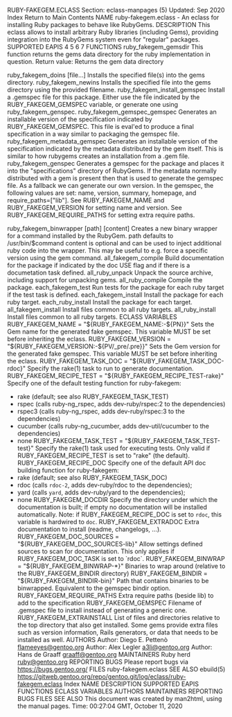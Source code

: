 RUBY-FAKEGEM.ECLASS
Section: eclass-manpages (5)
Updated: Sep 2020
Index Return to Main Contents
NAME
ruby-fakegem.eclass - An eclass for installing Ruby packages to behave like RubyGems.
DESCRIPTION
This eclass allows to install arbitrary Ruby libraries (including Gems), providing integration into the RubyGems system even for "regular" packages.
SUPPORTED EAPIS
4 5 6 7
FUNCTIONS
ruby_fakegem_gemsdir
This function returns the gems data directory for the ruby implementation in question.
Return value: Returns the gem data directory

ruby_fakegem_doins <file> [file...]
Installs the specified file(s) into the gems directory.
ruby_fakegem_newins <file> <newname>
Installs the specified file into the gems directory using the provided filename.
ruby_fakegem_install_gemspec
Install a .gemspec file for this package. Either use the file indicated by the RUBY_FAKEGEM_GEMSPEC variable, or generate one using ruby_fakegem_genspec.
ruby_fakegem_gemspec_gemspec <gemspec-input> <gemspec-output>
Generates an installable version of the specification indicated by RUBY_FAKEGEM_GEMSPEC. This file is eval'ed to produce a final specification in a way similar to packaging the gemspec file.
ruby_fakegem_metadata_gemspec <gemspec-metadata> <gemspec-output>
Generates an installable version of the specification indicated by the metadata distributed by the gem itself. This is similar to how rubygems creates an installation from a .gem file.
ruby_fakegem_genspec <output-gemspec>
Generates a gemspec for the package and places it into the "specifications" directory of RubyGems. If the metadata normally distributed with a gem is present then that is used to generate the gemspec file.
As a fallback we can generate our own version. In the gemspec, the following values are set: name, version, summary, homepage, and require_paths=["lib"]. See RUBY_FAKEGEM_NAME and RUBY_FAKEGEM_VERSION for setting name and version. See RUBY_FAKEGEM_REQUIRE_PATHS for setting extra require paths.

ruby_fakegem_binwrapper <command> [path] [content]
Creates a new binary wrapper for a command installed by the RubyGem. path defaults to /usr/bin/$command content is optional and can be used to inject additional ruby code into the wrapper. This may be useful to e.g. force a specific version using the gem command.
all_fakegem_compile
Build documentation for the package if indicated by the doc USE flag and if there is a documetation task defined.
all_ruby_unpack
Unpack the source archive, including support for unpacking gems.
all_ruby_compile
Compile the package.
each_fakegem_test
Run tests for the package for each ruby target if the test task is defined.
each_fakegem_install
Install the package for each ruby target.
each_ruby_install
Install the package for each target.
all_fakegem_install
Install files common to all ruby targets.
all_ruby_install
Install files common to all ruby targets.
ECLASS VARIABLES
RUBY_FAKEGEM_NAME = "${RUBY_FAKEGEM_NAME:-${PN}}"
Sets the Gem name for the generated fake gemspec. This variable MUST be set before inheriting the eclass.
RUBY_FAKEGEM_VERSION = "${RUBY_FAKEGEM_VERSION:-${PV/_pre/.pre}}"
Sets the Gem version for the generated fake gemspec. This variable MUST be set before inheriting the eclass.
RUBY_FAKEGEM_TASK_DOC = "${RUBY_FAKEGEM_TASK_DOC-rdoc}"
Specify the rake(1) task to run to generate documentation.
RUBY_FAKEGEM_RECIPE_TEST = "${RUBY_FAKEGEM_RECIPE_TEST-rake}"
Specify one of the default testing function for ruby-fakegem:
 - rake (default; see also RUBY_FAKEGEM_TASK_TEST)
 - rspec (calls ruby-ng_rspec, adds dev-ruby/rspec:2 to the dependencies)
 - rspec3 (calls ruby-ng_rspec, adds dev-ruby/rspec:3 to the dependencies)
 - cucumber (calls ruby-ng_cucumber, adds dev-util/cucumber to the
   dependencies)
 - none
RUBY_FAKEGEM_TASK_TEST = "${RUBY_FAKEGEM_TASK_TEST-test}"
Specify the rake(1) task used for executing tests. Only valid if RUBY_FAKEGEM_RECIPE_TEST is set to "rake" (the default).
RUBY_FAKEGEM_RECIPE_DOC
Specify one of the default API doc building function for ruby-fakegem:
 - rake (default; see also RUBY_FAKEGEM_TASK_DOC)
 - rdoc (calls `rdoc-2`, adds dev-ruby/rdoc to the dependencies);
 - yard (calls `yard`, adds dev-ruby/yard to the dependencies);
 - none
RUBY_FAKEGEM_DOCDIR
Specify the directory under which the documentation is built; if empty no documentation will be installed automatically. Note: if RUBY_FAKEGEM_RECIPE_DOC is set to `rdoc`, this variable is hardwired to `doc`.
RUBY_FAKEGEM_EXTRADOC
Extra documentation to install (readme, changelogs, …).
RUBY_FAKEGEM_DOC_SOURCES = "${RUBY_FAKEGEM_DOC_SOURCES-lib}"
Allow settings defined sources to scan for documentation. This only applies if RUBY_FAKEGEM_DOC_TASK is set to `rdoc`.
RUBY_FAKEGEM_BINWRAP = "${RUBY_FAKEGEM_BINWRAP-*}"
Binaries to wrap around (relative to the RUBY_FAKEGEM_BINDIR directory)
RUBY_FAKEGEM_BINDIR = "${RUBY_FAKEGEM_BINDIR-bin}"
Path that contains binaries to be binwrapped. Equivalent to the gemspec bindir option.
RUBY_FAKEGEM_REQUIRE_PATHS
Extra require paths (beside lib) to add to the specification
RUBY_FAKEGEM_GEMSPEC
Filename of .gemspec file to install instead of generating a generic one.
RUBY_FAKEGEM_EXTRAINSTALL
List of files and directories relative to the top directory that also get installed. Some gems provide extra files such as version information, Rails generators, or data that needs to be installed as well.
AUTHORS
Author: Diego E. Pettenò <flameeyes@gentoo.org>
Author: Alex Legler <a3li@gentoo.org>
Author: Hans de Graaff <graaff@gentoo.org>
MAINTAINERS
Ruby herd <ruby@gentoo.org>
REPORTING BUGS
Please report bugs via https://bugs.gentoo.org/
FILES
ruby-fakegem.eclass
SEE ALSO
ebuild(5)
https://gitweb.gentoo.org/repo/gentoo.git/log/eclass/ruby-fakegem.eclass
Index
NAME
DESCRIPTION
SUPPORTED EAPIS
FUNCTIONS
ECLASS VARIABLES
AUTHORS
MAINTAINERS
REPORTING BUGS
FILES
SEE ALSO
This document was created by man2html, using the manual pages.
Time: 00:27:04 GMT, October 11, 2020